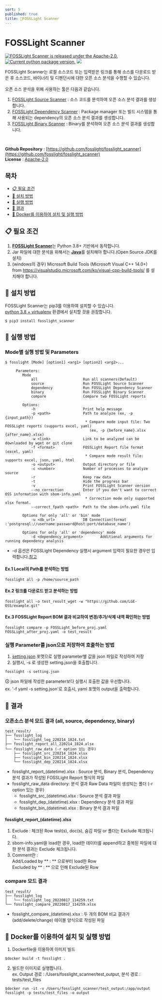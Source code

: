```yaml
---
sort: 5
published: true
title: 🚩FOSSLight Scanner
---
```

# FOSSLight Scanner

<a href="https://github.com/fosslight/fosslight_scanner/blob/main/LICENSE"><img src="https://img.shields.io/pypi/l/fosslight_scanner" alt="FOSSLight Scanner is released under the Apache-2.0." /></a> <a href="https://pypi.org/project/fosslight-scanner/"><img src="https://img.shields.io/pypi/v/fosslight_scanner" alt="Current python package version." /></a> <img src="https://img.shields.io/pypi/pyversions/fosslight_scanner" />

FOSSLight Scanner는 로컬 소스코드 또는 입력받은 링크를 통해 소스를 다운로드 받은 후 소스코드, 바이너리 및 디펜던시에 대한 오픈 소스 분석을 수행할 수 있습니다.  
<br />
오픈 소스 분석을 위해 사용하는 툴은 다음과 같습니다.

1. [FOSSLight Source Scanner](2_source.md) : 소스 코드를 분석하여 오픈 소스 분석 결과를 생성합니다. 
2. [FOSSLight Dependency Scanner](3_dependency.md) : Package manager 또는 빌드 시스템을 통해 사용되는 dependency의 오픈 소스 분석 결과를 생성합니다. 
3. [FOSSLight Binary Scanner](4_binary.md) : Binary를 분석하여 오픈 소스 분석 결과를 생성합니다. 
<br />


**Github Repository** : [https://github.com/fosslight/fosslight_scanner](https://github.com/fosslight/fosslight_scanner)  
**License** : [Apache-2.0](https://github.com/fosslight/fosslight_scanner/blob/main/LICENSE)

## 목차
- [📋 필요 조건](#-필요-조건)
- [🎉 설치 방법](#-설치-방법)
- [🚀 실행 방법](#-실행-방법)
- [📁 결과](#-결과)
- [🐳 Docker를 이용하여 설치 및 실행 방법](#-docker를-이용하여-설치-및-실행-방법)
  
## 📋 필요 조건
1. [**FOSSLight Scanner**](https://github.com/fosslight/fosslight_scanner)는 Python 3.8+ 기반에서 동작합니다.   
2. Jar 파일에 대한 분석을 위해서는 [**Java**](https://openjdk.java.net)를 설치해야 합니다.(Open Source JDK를 설치)
3. (windows의 경우) Microsoft Build Tools (Microsoft Visual C++ 14.0+) from https://visualstudio.microsoft.com/ko/visual-cpp-build-tools/ 를 설치해야 합니다.

## 🎉 설치 방법   
FOSSLight Scanner는 pip3를 이용하여 설치할 수 있습니다.     
[python 3.8 + virtualenv](etc/guide_virtualenv.md) 환경에서 설치할 것을 권장합니다.

```
$ pip3 install fosslight_scanner
```

## 🚀 실행 방법
### Mode별 실행 방법 및 Parameters
```
$ fosslight [Mode] [option1] <arg1> [option2] <arg2>...
```
```
     Parameters:
        Mode
            all                     Run all scanners(Default)
            source                  Run FOSSLight Source Scanner
            dependency              Run FOSSLight Dependency Scanner
            binary                  Run FOSSLight Binary Scanner
            compare                 Compare two FOSSLight reports

        Options:
            -h                      Print help message
            -p <path>               Path to analyze (ex, -p {input_path})
                                     * Compare mode input file: Two FOSSLight reports (supports excel, yaml)
                                       (ex, -p {before_name}.xlsx {after_name}.xlsx)
            -w <link>               Link to be analyzed can be downloaded by wget or git clone
            -f <format>             FOSSLight Report file format (excel, yaml)
                                     * Compare mode result file: supports excel, json, yaml, html
            -o <output>             Output directory or file
            -c <number>             Number of processes to analyze source
            -r                      Keep raw data
            -t                      Hide the progress bar
            -v                      Print FOSSLight Scanner version
            --no_correction         Enter if you don't want to correct OSS information with sbom-info.yaml
                                     * Correction mode only supported xlsx format.
            --correct_fpath <path>  Path to the sbom-info.yaml file

        Options for only 'all' or 'bin' mode
            -u <db_url>             DB Connection(format :'postgresql://username:password@host:port/database_name')

        Options for only 'all' or 'dependency' mode
            -d <dependency_argument>        Additional arguments for running dependency analysis
```
- -d 옵션은 FOSSLight Dependency 실행시 argument 입력이 필요한 경우만 입력합니다.[참고](3_dependency.md)

#### Ex.1 Local의 Path를 분석하는 방법
```
fosslight all -p /home/source_path
```

#### Ex.2 링크를 다운로드 받고 분석하는 방법
```
fosslight all -o test_result_wget -w "https://github.com/LGE-OSS/example.git"
```

#### Ex.3 FOSSLight Report BOM 결과 비교하여 변경/추가/삭제 내역 확인하는 방법
```
fosslight compare -p FOSSLight_before_proj.yaml FOSSLight_after_proj.yaml -o test_result
```

### 실행 Parameter를 json으로 저장하여 호출하는 방법
1. [setting.json](https://github.com/fosslight/fosslight_scanner/blob/main/tests/setting.json) 포맷으로 실행 parameter별 값을 json 파일로 작성하여 저장
2. 실행시, -s 로 생성한 setting.json을 호출합니다.
```
fosslight -s setting.json
```
🛈 json 파일에 작성한 parameter보다 실행시 호출한 값을 우선합니다.      
ex. '-f yaml -s setting.json'로 호출시, yaml 포맷의 output을 출력합니다.

## 📁 결과
### 오픈소스 분석 모드 결과 (all, source, dependency, binary)
```
test_result/
├── fosslight_log
│   └── fosslight_log_220214_1824.txt
├── fosslight_report_all_220214_1824.xlsx
└── fosslight_raw_data (-r option 있는 경우)
    ├── fosslight_src_220214_1824.xlsx
    ├── fosslight_bin_220214_1824.xlsx
    └── fosslight_dep_220214_1824.xlsx
```
- fosslight_report_(datetime).xlsx : Source 분석, Binary 분석, Dependency 분석 결과가 작성된 FOSSLight Report 형식의 파일
- fosslight_raw_data directory: 분석 결과 Raw Data 파일이 생성되는 폴더 (-r option 있는 경우)
  - fosslight_src_(datetime).xlsx : Source 분석 결과 파일
  - fosslight_dep_(datetime).xlsx : Dependency 분석 결과 파일
  - fosslight_bin_(datetime).xlsx : Binary 분석 결과 파일
 
#### fosslight_report_(datetime).xlsx
1. Exclude : 체크된 Row
   test(s), doc(s), 숨김 파일 or 폴더는 Exclude 체크됩니다.
2. sbom-info.yaml을 load한 경우, load한 데이터를 append하고 중복된 파일에 대한 분석 결과는 Exclude 체크됩니다.
3. Comment란 :     
   Add/Loaded by ** : ** 으로부터 load한 Row     
   Excluded by ** : ** 으로 인해 Exclude된 Row       

### compare 모드 결과
```
test_result/
├── fosslight_log
│   └── fosslight_log_20220817_114259.txt
└── fosslight_compare_20220817_114259.xlsx
```
- fosslight_compare_(datetime).xlsx : 두 개의 BOM 비교 결과가 (add/delete/change) 테이블 양식으로 작성된 파일

## 🐳 Docker를 이용하여 설치 및 실행 방법
1. Dockerfile을 이용하여 이미지 빌드
```
$docker build -t fosslight .
```
2. 빌드한 이미지로 실행합니다.     
ex. Output 경로 : /Users/fosslight_scanner/test_output, 분석 경로 : tests/test_files
```
$docker run -it -v /Users/fosslight_scanner/test_output:/app/output fosslight -p tests/test_files -o output
```

